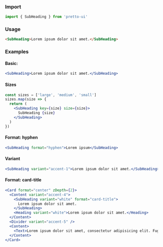 ### Import

```js static
import { SubHeading } from 'pretto-ui'
```

### Usage

```html
<SubHeading>Lorem ipsum dolor sit amet.</SubHeading>
```

### Examples

#### Basic:

```jsx
<SubHeading>Lorem ipsum dolor sit amet.</SubHeading>
```

#### Sizes

```jsx
const sizes = ['large', 'medium', 'small']
sizes.map(size => {
  return (
    <SubHeading key={size} size={size}>
      SubHeading {size}
    </SubHeading>
  )
})
```

#### Format: hyphen

```jsx
<SubHeading format="hyphen">Lorem ipsum</SubHeading>
```

#### Variant

```jsx
<SubHeading variant="accent-1">Lorem ipsum dolor sit amet.</SubHeading>
```

#### Format: card-title

```jsx
<Card format="center" zDepth={2}>
  <Content variant="accent-4">
    <SubHeading variant="white" format="card-title">
      Lorem ipsum dolor sit amet.
    </SubHeading>
    <Heading variant="white">Lorem ipsum dolor sit amet.</Heading>
  </Content>
  <Divider variant="accent-5" />
  <Content>
    <Text>Lorem ipsum dolor sit amet, consectetur adipisicing elit. Fugit, doloribus!</Text>
  </Content>
</Card>
```
